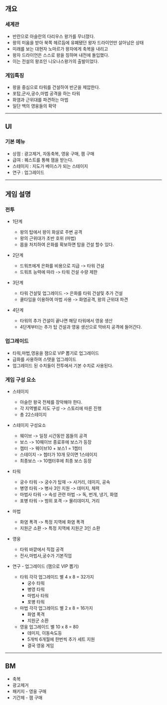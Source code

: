 ## 개요
### 세계관
- 반란으로 아슬란의 다리우스 왕가를 무너졌다. 
- 왕의 미움을 받아 북쪽 헤르듬에 유폐됐던 왕자 드라이언만 살아남은 상태
- 미래를 보는 대현자 노마르가 왕자에게 축복을 내리고 
- 왕자 드라이언은 스스로 왕을 칭하며 내전에 돌입했다. 
- 이는 전설의 왕조인 니오나스왕가의 출발이었다.

### 게임특징
- 왕을 중심으로 타워를 건설하여 반군을 제압한다.
- 포탑,군사,궁수,마법 공격을 하는 타워
- 화염과 근위대를 파견하는 마법
- 일단 백의 영웅들의 확약

---
## UI
### 기본 메뉴
- 상점 : 광고제거, 자동축복, 영웅 구매, 잼 구매
- 급여 : 퀘스트를 통해 잼을 받는다.
- 스테이지 : 지도가 베이스가 되는 스테이지
- 연구 : 업그레이드

---

## 게임 설명
### 전투
- 1단계 
  - 왕의 탑에서 왕이 화살로 주변 공격
  - 왕의 근위대가 초반 호위 (마법)
  - 몹을 처치하여 은화를 확보하면 탑을 건설 할수 있다. 

- 2단계
  - 드워프에게 은화를 비용으로 지급 -> 타워 건설
  - 드워프 능력에 따라 -> 타워 건설 수량 제한 

- 3단계
  - 타워 건설및 업그레이드 -> 은화를 타워 건설및 추가 건설
  - 쿨타임을 이용하여 마법 사용 -> 화염공격, 왕의 근위대 파견   

- 4단계
  - 타워의 추가 건설이 끝나면 해당 타워에서 영웅 생산
  - 4단계부터는 추가 탑 건설과 영웅 생산으로 막바지 공격에 들어간다. 

### 업그레이드
- 타워,마법,영웅을 잼으로 VIP 뽑기로 업그레이드
- 급화를 사용하여 스탯을 업그레이드
- 업그레이드 된 수치들이 전투에서 기본 수치로 사용된다.

### 게임 구성 요소
- 스테이지
  - 아슬란 왕국 전체를 장악해야 한다. 
  - 각 지역별로 지도 구성 -> 스토리에 따른 진행
  - 총 22스테이지

- 스테이지 구성요소 
  - 웨이브 -> 일정 시간동안 몹들의 공격
  - 보스 -> 10웨이브 종료후에 보스가 등장 
  - 챕터 -> 웨이브10 + 보스1 = 1쳅터
  - 스테이지 -> 쳅터가 10개 모이면 1스테이지
  - 최종보스 -> 10챕터후에 최종 보스 등장
 
- 타워
  - 궁수 타워 -> 궁수가 탑재 -> 사거리, 데미지, 공속
  - 병영 타워 -> 병사 3인 지원 -> 데미지, 체력 
  - 마법사 타워 -> 속성 관련 마법 -> 독, 번개, 냉기, 화염 
  - 포병 타워 -> 범위 포격 -> 물리데미지, 거리
- 마법
  - 화염 폭격 -> 특정 지역에 화염 폭격 
  - 지원군 소환 -> 특정 지역에 지원군 3인 소환
- 영웅
  - 타워 바깥에서 직접 공격 
  - 전사,마법사,궁수가 기본직업
 
- 연구 - 업그레이드 (잼으로 VIP 뽑기)
  - 타워 각각 업그레이드 별 4 x 8 = 32가지
    - 궁수 타워
    - 병영 타워
    - 마법사 타워
    - 포병 타워
  - 마법 각각 업그레이드 별 2 x 8 = 16가지
    - 화염 폭격
    - 지원군 소환
  - 영웅 업그레이드 별 10 x 8 = 80
    - 데미지, 이동속도등 
    - 5개씩 6개월에 한번씩 추가 세트 지원
    - 결국 영웅 게임  

---

## BM
  - 축복
  - 광고제거
  - 패키지 - 영웅 구매
  - 기간제 - 잼 구매
